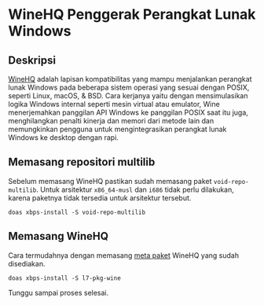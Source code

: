 # WineHQ Penggerak Perangkat Lunak Windows

## Deskripsi

[WineHQ](https://www.winehq.org/) adalah lapisan kompatibilitas yang mampu menjalankan perangkat lunak Windows pada beberapa sistem operasi yang sesuai dengan POSIX, seperti Linux, macOS, & BSD. Cara kerjanya yaitu dengan mensimulasikan logika Windows internal seperti mesin virtual atau emulator, Wine menerjemahkan panggilan API Windows ke panggilan POSIX saat itu juga, menghilangkan penalti kinerja dan memori dari metode lain dan memungkinkan pengguna untuk mengintegrasikan perangkat lunak Windows ke desktop dengan rapi.

## Memasang repositori multilib

Sebelum memasang WineHQ pastikan sudah memasang paket `void-repo-multilib`. Untuk arsitektur `x86_64-musl` dan `i686` tidak perlu dilakukan, karena paketnya tidak tersedia untuk arsitektur tersebut.

```
doas xbps-install -S void-repo-multilib
```

## Memasang WineHQ

Cara termudahnya dengan memasang [meta paket](../../konfigurasi/paket/xbps.html#meta-paket) WineHQ yang sudah disediakan.

```
doas xbps-install -S l7-pkg-wine
```

Tunggu sampai proses selesai.
